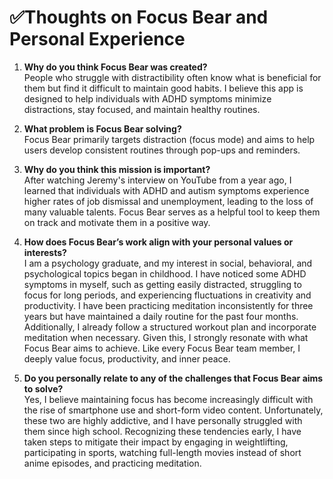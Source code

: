 # ✅Thoughts on Focus Bear and Personal Experience

1. **Why do you think Focus Bear was created?**  
   People who struggle with distractibility often know what is beneficial for them but find it difficult to maintain good habits. I believe this app is designed to help individuals with ADHD symptoms minimize distractions, stay focused, and maintain healthy routines.

2. **What problem is Focus Bear solving?**  
   Focus Bear primarily targets distraction (focus mode) and aims to help users develop consistent routines through pop-ups and reminders.

3. **Why do you think this mission is important?**  
   After watching Jeremy's interview on YouTube from a year ago, I learned that individuals with ADHD and autism symptoms experience higher rates of job dismissal and unemployment, leading to the loss of many valuable talents. Focus Bear serves as a helpful tool to keep them on track and motivate them in a positive way.

4. **How does Focus Bear’s work align with your personal values or interests?**  
   I am a psychology graduate, and my interest in social, behavioral, and psychological topics began in childhood. I have noticed some ADHD symptoms in myself, such as getting easily distracted, struggling to focus for long periods, and experiencing fluctuations in creativity and productivity. I have been practicing meditation inconsistently for three years but have maintained a daily routine for the past four months. Additionally, I already follow a structured workout plan and incorporate meditation when necessary. Given this, I strongly resonate with what Focus Bear aims to achieve. Like every Focus Bear team member, I deeply value focus, productivity, and inner peace.

5. **Do you personally relate to any of the challenges that Focus Bear aims to solve?**  
   Yes, I believe maintaining focus has become increasingly difficult with the rise of smartphone use and short-form video content. Unfortunately, these two are highly addictive, and I have personally struggled with them since high school. Recognizing these tendencies early, I have taken steps to mitigate their impact by engaging in weightlifting, participating in sports, watching full-length movies instead of short anime episodes, and practicing meditation.
